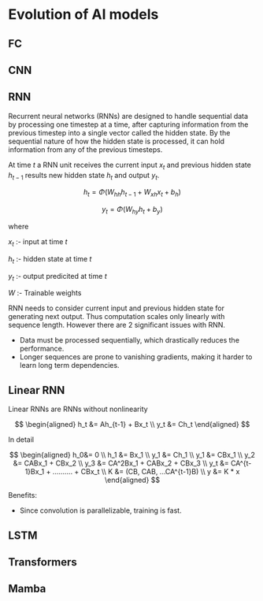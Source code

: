 # Evolution of AI models

## FC
## CNN
## RNN
Recurrent neural networks (RNNs) are designed to handle sequential data by processing one timestep at a time, after capturing information from the previous timestep into a single vector called the hidden state. By the sequential nature of how the hidden state is processed, it can hold information from any of the previous timesteps.


At time $t$ a RNN unit receives the current input $x_t$ and previous hidden state $h_{t-1}$ results new hidden state $h_t$ and output $y_t$.

$$h_t = \Phi(W_{hh} h_{t-1} + W_{xh} x_t + b_h)$$

$$y_t = \Phi(W_{hy} h_t + b_y)$$

where

$x_t$ :- input at time $t$

$h_t$ :- hidden state at time $t$

$y_t$ :- output predicited at time $t$

$W$ :- Trainable weights

RNN needs to consider current input and previous hidden state for generating next output. Thus computation scales only linearly with sequence length. However there are 2 significant issues with RNN.
* Data must be processed sequentially, which drastically reduces the performance.
* Longer sequences are prone to vanishing gradients, making it harder to learn long term dependencies.

## Linear RNN
Linear RNNs are RNNs without nonlinearity

$$
\begin{aligned}
 h_t &= Ah_{t-1} + Bx_t \\
 y_t &= Ch_t
\end{aligned}
$$

In detail

$$
\begin{aligned}
 h_0&= 0 \\
 h_1 &= Bx_1 \\
 y_1 &= Ch_1 \\
 y_1 &= CBx_1 \\
 y_2 &= CABx_1 + CBx_2 \\
 y_3 &= CA^2Bx_1 + CABx_2 + CBx_3 \\
 y_t &= CA^{t-1}Bx_1 + .......... + CBx_t \\
 K &= (CB, CAB, ...CA^{t-1}B) \\
 y &= K * x
\end{aligned}
$$

Benefits:
* Since convolution is parallelizable, training is fast.



## LSTM
## Transformers
## Mamba
